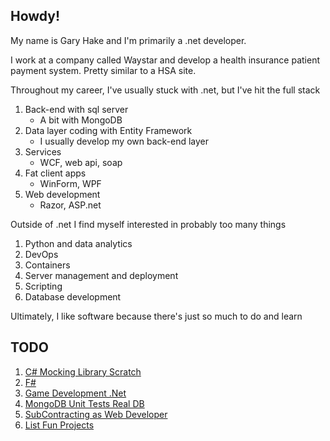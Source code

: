 ## Howdy!

My name is Gary Hake and I'm primarily a .net developer.

I work at a company called Waystar and develop a health insurance patient payment system. Pretty similar to a HSA site.

Throughout my career, I've usually stuck with .net, but I've hit the full stack
  1. Back-end with sql server
     - A bit with MongoDB
  1. Data layer coding with Entity Framework
     - I usually develop my own back-end layer
  1. Services
     - WCF, web api, soap
  1. Fat client apps
     - WinForm, WPF
  1. Web development
     - Razor, ASP.net
     
Outside of .net I find myself interested in probably too many things

1. Python and data analytics
1. DevOps
1. Containers
1. Server management and deployment
1. Scripting
1. Database development

Ultimately, I like software because there's just so much to do and learn

## TODO

1. [C# Mocking Library Scratch](https://www.youtube.com/watch?v=9kEURoqHKZ0)
1. [F#](https://docs.microsoft.com/en-us/dotnet/fsharp/tour)
1. [Game Development .Net](https://devblogs.microsoft.com/dotnet/game-development-with-net/)
1. [MongoDB Unit Tests Real DB](https://log.havrlant.cz/unit-test-database)
1. [SubContracting as Web Developer](https://www.youtube.com/watch?v=rpVk_raHzn8)
1. [List Fun Projects](https://medium.com/better-programming/a-list-of-fun-projects-you-can-build-as-a-developer-be8e56f1748c)
